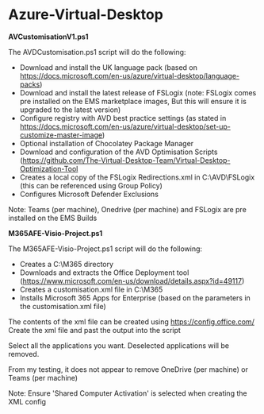 # Azure-Virtual-Desktop

**AVCustomisationV1.ps1**

The AVDCustomisation.ps1 script will do the following:

- Download and install the UK language pack (based on https://docs.microsoft.com/en-us/azure/virtual-desktop/language-packs)
- Download and install the latest release of FSLogix (note: FSLogix comes pre installed on the EMS marketplace images, But this will ensure it is upgraded to the latest version)
- Configure registry with AVD best practice settings (as stated in https://docs.microsoft.com/en-us/azure/virtual-desktop/set-up-customize-master-image)
- Optional installation of Chocolatey Package Manager
- Download and configuration of the AVD Optimisation Scripts (https://github.com/The-Virtual-Desktop-Team/Virtual-Desktop-Optimization-Tool
- Creates a local copy of the FSLogix Redirections.xml in C:\AVD\FSLogix (this can be referenced using Group Policy)
- Configures Microsoft Defender Exclusions

Note: Teams (per machine), Onedrive (per machine) and FSLogix are pre installed on the EMS Builds

**M365AFE-Visio-Project.ps1**

The M365AFE-Visio-Project.ps1 script will do the following:

- Creates a C:\M365 directory
- Downloads and extracts the Office Deployment tool (https://www.microsoft.com/en-us/download/details.aspx?id=49117)
- Creates a customisation.xml file in C:\M365
- Installs Microsoft 365 Apps for Enterprise (based on the parameters in the customisation.xml file)

The contents of the xml file can be created using https://config.office.com/
Create the xml file and past the output into the script

Select all the applications you want. Deselected applications will be removed.

From my testing, it does not appear to remove OneDrive (per machine) or Teams (per machine)

Note: Ensure 'Shared Computer Activation' is selected when creating the XML config
